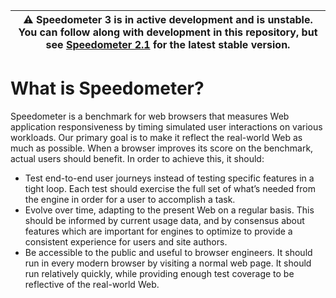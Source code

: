 
| :warning: **Speedometer 3 is in active development and is unstable**. You can follow along with development in this repository, but see [Speedometer 2.1](https://browserbench.org/Speedometer2.1/) for the latest stable version.|
| --- |

# What is Speedometer?

Speedometer is a benchmark for web browsers that measures Web application responsiveness
by timing simulated user interactions on various workloads. Our primary goal is to make it
reflect the real-world Web as much as possible. When a browser improves its score on the
benchmark, actual users should benefit. In order to achieve this, it should:

- Test end-to-end user journeys instead of testing specific features in a tight loop. Each
  test should exercise the full set of what’s needed from the engine in order for a user to
  accomplish a task.
- Evolve over time, adapting to the present Web on a regular basis. This should be informed
  by current usage data, and by consensus about features which are important for engines to
  optimize to provide a consistent experience for users and site authors.
- Be accessible to the public and useful to browser engineers. It should run in every modern
  browser by visiting a normal web page. It should run relatively quickly, while providing
  enough test coverage to be reflective of the real-world Web.
